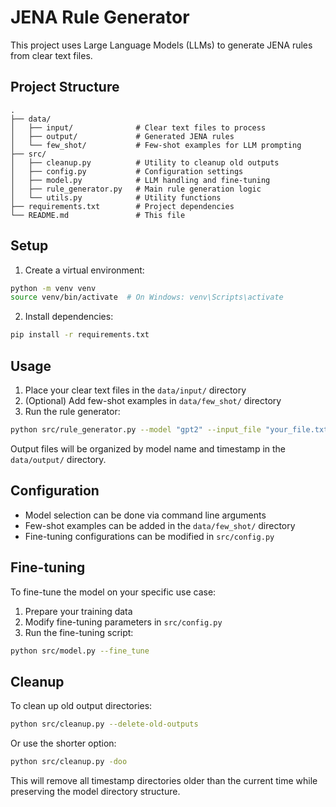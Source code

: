 # JENA Rule Generator

This project uses Large Language Models (LLMs) to generate JENA rules from clear text files.

## Project Structure

```
.
├── data/
│   ├── input/              # Clear text files to process
│   ├── output/             # Generated JENA rules
│   └── few_shot/           # Few-shot examples for LLM prompting
├── src/
│   ├── cleanup.py          # Utility to cleanup old outputs
│   ├── config.py           # Configuration settings
│   ├── model.py            # LLM handling and fine-tuning
│   ├── rule_generator.py   # Main rule generation logic
│   └── utils.py            # Utility functions
├── requirements.txt        # Project dependencies
└── README.md               # This file
```

## Setup

1. Create a virtual environment:

```bash
python -m venv venv
source venv/bin/activate  # On Windows: venv\Scripts\activate
```

2. Install dependencies:

```bash
pip install -r requirements.txt
```

## Usage

1. Place your clear text files in the `data/input/` directory
2. (Optional) Add few-shot examples in `data/few_shot/` directory
3. Run the rule generator:

```bash
python src/rule_generator.py --model "gpt2" --input_file "your_file.txt"
```

Output files will be organized by model name and timestamp in the `data/output/` directory.

## Configuration

- Model selection can be done via command line arguments
- Few-shot examples can be added in the `data/few_shot/` directory
- Fine-tuning configurations can be modified in `src/config.py`

## Fine-tuning

To fine-tune the model on your specific use case:

1. Prepare your training data
2. Modify fine-tuning parameters in `src/config.py`
3. Run the fine-tuning script:

```bash
python src/model.py --fine_tune
```

## Cleanup

To clean up old output directories:

```bash
python src/cleanup.py --delete-old-outputs
```

Or use the shorter option:

```bash
python src/cleanup.py -doo
```

This will remove all timestamp directories older than the current time while preserving the model directory structure.
